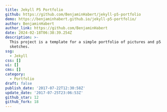```yaml
---
title: Jekyll P5 Portfolio
github: https://github.com/BenjaminHabert/jekyll-p5-portfolio
demo: https://benjaminhabert.github.io/jekyll-p5-portfolio/
author: BenjaminHabert
author_link: https://github.com/BenjaminHabert
date: 2024-02-18T06:38:39.254Z
description: >-
  This project is a template for a simple portfolio of pictures and p5.js
  sketches.
ssg:
  - Jekyll
css: []
ui: []
cms: []
category:
  - Portfolio
draft: false
publish_date: '2017-07-22T12:30:58Z'
update_date: '2017-07-25T23:06:53Z'
github_star: 12
github_fork: 18
---
```

